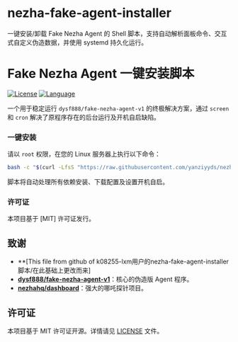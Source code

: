# nezha-fake-agent-installer
一键安装/卸载 Fake Nezha Agent 的 Shell 脚本，支持自动解析面板命令、交互式自定义伪造数据，并使用 systemd 持久化运行。

# Fake Nezha Agent 一键安装脚本

[![License](https://img.shields.io/badge/license-MIT-green.svg)](LICENSE)
[![Language](https://img.shields.io/badge/language-Shell-blue.svg)](./fake_agent.sh)

一个用于稳定运行 `dysf888/fake-nezha-agent-v1` 的终极解决方案，通过 `screen` 和 `cron` 解决了原程序存在的后台运行及开机自启缺陷。

### 一键安装

请以 `root` 权限，在您的 Linux 服务器上执行以下命令：

```bash
bash -c "$(curl -LfsS "https://raw.githubusercontent.com/yanziyyds/nezha-fake-agent-installer/main/fake_agent.sh?$(date +%s)")"
```

脚本将自动处理所有依赖安装、下载配置及设置开机自启。



### 许可证

本项目基于 [MIT] 许可证发行。

## 致谢

-   **[This file from github of k08255-lxm用户的nezha-fake-agent-installer脚本/在此基础上更改而来]
-   **[dysf888/fake-nezha-agent-v1](https://github.com/dysf888/fake-nezha-agent-v1)**：核心的伪造版 Agent 程序。
-   **[nezhahq/dashboard](https://github.com/nezhahq/dashboard)**：强大的哪吒探针项目。

## 许可证

本项目基于 MIT 许可证开源。详情请见 [LICENSE](LICENSE) 文件。
